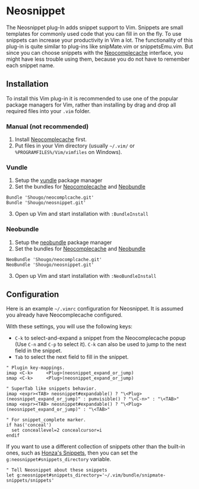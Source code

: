 Neosnippet
==========

The Neosnippet plug-In adds snippet support to Vim. Snippets are
small templates for commonly used code that you can fill in on the
fly. To use snippets can increase your productivity in Vim a lot.
The functionality of this plug-in is quite similar to plug-ins like
snipMate.vim or snippetsEmu.vim. But since you can choose snippets with the
[Neocomplecache](https://github.com/Shougo/neocomplcache) interface, you might
have less trouble using them, because you do not have to remember each snippet
name.

Installation
------------

To install this Vim plug-in it is recommended to use one of the popular package
managers for Vim, rather than installing by drag and drop all required files
into your `.vim` folder.

### Manual (not recommended)

1. Install [Neocomplecache](https://github.com/Shougo/neocomplcache) first.
2. Put files in your Vim directory (usually `~/.vim/` or
   `%PROGRAMFILES%/Vim/vimfiles` on Windows).

### Vundle 

1. Setup the [vundle](https://github.com/gmarik/vundle) package manager 
2. Set the bundles for [Neocomplecache](https://github.com/Shougo/neocomplcache) and [Neobundle](https://github.com/Shougo/neosnippet) 

```
Bundle 'Shougo/neocomplcache.git'
Bundle 'Shougo/neosnippet.git'
```

3. Open up Vim and start installation with `:BundleInstall`

### Neobundle 

1. Setup the [neobundle](https://github.com/Shougo/neobundle.vim) package manager 
2. Set the bundles for [Neocomplecache](https://github.com/Shougo/neocomplcache) and [Neobundle](https://github.com/Shougo/neosnippet) 

```
NeoBundle 'Shougo/neocomplcache.git'
NeoBundle 'Shougo/neosnippet.git'
```

3. Open up Vim and start installation with `:NeoBundleInstall`

Configuration
-------------

Here is an example `~/.vimrc` configuration for Neosnippet.  It is assumed
you already have Neocomplecache configured.

With these settings, you will use the following keys:

* `C-k` to select-and-expand a snippet from the Neocomplecache popup (Use `C-n`
  and `C-p` to select it). `C-k` can also be used to jump to the next field in
  the snippet.
* `Tab` to select the next field to fill in the snippet.

```vim
" Plugin key-mappings.
imap <C-k>     <Plug>(neosnippet_expand_or_jump)
smap <C-k>     <Plug>(neosnippet_expand_or_jump)

" SuperTab like snippets behavior.
imap <expr><TAB> neosnippet#expandable() ? "\<Plug>(neosnippet_expand_or_jump)" : pumvisible() ? "\<C-n>" : "\<TAB>"
smap <expr><TAB> neosnippet#expandable() ? "\<Plug>(neosnippet_expand_or_jump)" : "\<TAB>"

" For snippet_complete marker.
if has('conceal')
  set conceallevel=2 concealcursor=i
endif

```

If you want to use a different collection of snippets other than the built-in
ones, such as [Honza's Snippets](https://github.com/honza/snipmate-snippets), then you
can set the `g:neosnippet#snippets_directory` variable.

```vim
" Tell Neosnippet about these snippets
let g:neosnippet#snippets_directory='~/.vim/bundle/snipmate-snippets/snippets'
```

